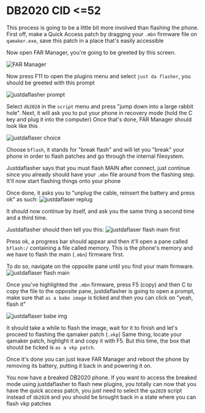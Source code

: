 # DB2020 CID <=52

This process is going to be a little bit more involved than flashing the phone. First off, make a Quick Access patch by dragging your `.mbn` firmware file on `qamaker.exe`, save this patch in a place that's easily accessible

Now open FAR Manager, you're going to be greeted by this screen.

![FAR Manager](/_static/farman.png)

Now press F11 to open the plugins menu and select `just da flasher`, you should be greeted with this prompt

![justdaflasher prompt](/_static/farman_jdf1.png)

Select `db2020` in the `script` menu and press "jump down into a large rabbit hole". Next, it will ask you to put your phone in recovery mode (hold the C key and plug it into the computer)
Once that's done, FAR Manager should look like this

![justdaflaser choice](/_static/farman_jdf2.png)

Choose `bflash`, it stands for "break flash" and will let you "break" your phone in order to flash patches and go through the internal filesystem.

Justdaflasher says that you must flash MAIN after connect, just continue since you already should have your `.mbn` file around from the flashing step. It'll now start flashing things onto your phone

Once done, it asks you to "unplug the cable, reinsert the battery and press ok" as such: 
![justdaflaser replug](/_static/farman_jdf3.png)

It should now continue by itself, and ask you the same thing a second time and a third time.

Justdaflasher should then tell you this: 
![justdaflaser flash main first](/_static/farman_jdf4.png)

Press ok, a progress bar should appear and then it'll open a pane called `bflash:/` containing a file called memory. This is the phone's memory and we have to flash the main (`.mbn`) firmware first.

To do so, navigate on the opposite pane until you find your main firmware.
![justdaflaser flash main](/_static/farman_jdf5.png)

Once you've highlighted the `.mbn` firmware, press F5 (copy) and then C to copy the file to the opposite pane, justdaflasher is going to open a prompt, make sure that `as a babe image` is ticked and then you can click on "yeah, flash it"

![justdaflaser babe img](/_static/farman_jdf6.png)

It should take a while to flash the image, wait for it to finish and let's proceed to flashing the qamaker patch (`.vkp`)
Same thing, locate your qamaker patch, highlight it and copy it with F5. But this time, the box that should be ticked is `as a vkp patch`.

Once it's done you can just leave FAR Manager and reboot the phone by removing its battery, putting it back in and powering it on.

You now have a breaked DB2020 phone. If you want to access the breaked mode using justdaflasher to flash new plugins, you totally can now that you have the quick access patch, you just need to select the `qa2020` script instead of `db2020` and you should be brought back in a state where you can flash vkp patches
